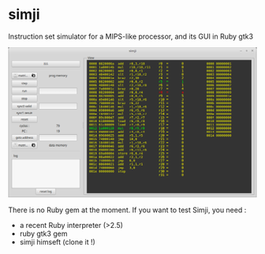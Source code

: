 # simji
Instruction set simulator for a MIPS-like processor, and its GUI in Ruby gtk3

![GitHub Logo](/doc/gui.png)

There is no Ruby gem at the moment. If you want to test Simji, you need :
* a recent Ruby interpreter (>2.5)
* ruby gtk3 gem
* simji himseft (clone it !)
